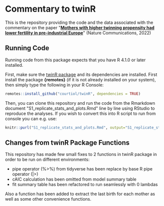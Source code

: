 # Commentary to twinR 

This is the repository providing the code and the data associated with the commentary on the paper
"[**Mothers with higher twinning propensity had lower fertility in pre-industrial Europe**](https://doi.org/10.1038/s41467-022-30366-9)" (Nature Communications, 2022) 


## Running Code

Running code from this package expects that you have R 4.1.0 or later installed. 

First, make sure the [twinR package](https://github.com/courtiol/twinR) and its dependencies are installed. First install the package **{remotes}** (if it is not already installed on your system), then simply type the following in your R Console:

```r
remotes::install_github("courtiol/twinR", dependencies = TRUE)
```

Then, you can clone this repository and run the code from the Rmarkdown document "S1_replicate_stats_and_plots.Rmd" line by line using RStudio to reproduce the analyses. If you wish to convert this into R script to run from console you can e.g. use:

```r
knitr::purl("S1_replicate_stats_and_plots.Rmd", output="S1_replicate_stats_and_plots.R")
```
## Changes from twinR Package Functions

This repository has made few small fixes to 2 functions in twinR package in order to be run on different environments:

* pipe operator (%>%) from tidyverse has been replace by base R pipe operator (|>) 
* cAIC calculation has been omitted from model summary table
* fit summary table has been refactored to run seamlessly with 0 lambdas

Also a function has been added to extract the last birth for each mother as well as some other convenience functions.


